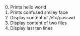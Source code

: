 0. Prints hello world
1. Prints confused smiley face
2. Display content of /etc/passwd
3. Display content of two files
4. Display last ten lines
